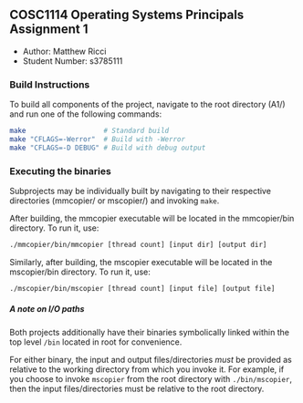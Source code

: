 ## COSC1114 Operating Systems Principals Assignment 1

 - Author: Matthew Ricci
 - Student Number: s3785111

### Build Instructions
To build all components of the project, navigate to the root directory (A1/) and run one of the following commands:

```bash
make                   # Standard build
make "CFLAGS=-Werror"  # Build with -Werror
make "CFLAGS=-D DEBUG" # Build with debug output
```

### Executing the binaries
Subprojects may be individually built by navigating to their respective directories (mmcopier/ or mscopier/) and invoking ```make```.

After building, the mmcopier executable will be located in the mmcopier/bin directory. To run it, use:

```bash
./mmcopier/bin/mmcopier [thread count] [input dir] [output dir]
```

Similarly, after building, the mscopier executable will be located in the mscopier/bin directory. To run it, use:

```bash
./mscopier/bin/mscopier [thread count] [input file] [output file]
```
##### A note on I/O paths  
Both projects additionally have their binaries symbolically linked within the top level ```/bin``` located in root for convenience.

For either binary, the input and output files/directories *must* be provided as relative to the working directory from which you invoke it. For example, if you choose to invoke ```mscopier``` from the root directory with ```./bin/mscopier```, then the input files/directories must be relative to the root directory.

